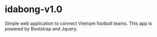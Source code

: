 # idabong-v1.0
Simple web application to connect Vietnam football teams.
This app is powered by Bootstrap and Jquery.